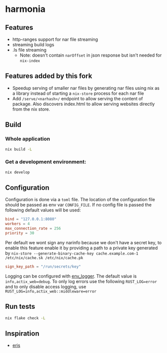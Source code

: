 # harmonia

## Features

- http-ranges support for nar file streaming
- streaming build logs
- .ls file streaming
  - Note: doesn't contain `narOffset` in json response but isn't needed for
    `nix-index`
    
## Features added by this fork

- Speedup serving of smaller nar files by generating nar files using nix as a library instead of starting
  a `nix-store` process for each nar file
- Add `/serve/<narhash>/` endpoint to allow serving the content of package. 
  Also discovers index.html to allow serving websites directly from the nix store.

## Build

### Whole application

```bash
nix build -L
```

### Get a development environment:

``` bash
nix develop
```

## Configuration

Configuration is done via a `toml` file. The location of the configuration file
should be passed as env var `CONFIG_FILE`. If no config file is passed the
following default values will be used:

```toml
bind = "127.0.0.1:8080"
workers = 4
max_connection_rate = 256
priority = 30
```

Per default we wont sign any narinfo because we don't have a secret key, to
enable this feature enable it by providing a path to a private key generated by
`nix-store --generate-binary-cache-key cache.example.com-1 /etc/nix/cache.sk /etc/nix/cache.pk`

```toml
sign_key_path = "/run/secrets/key"
```

Logging can be configured with
[env_logger](https://docs.rs/env_logger/latest/env_logger/). The default value
is `info,actix_web=debug`. To only log errors use the following
`RUST_LOG=error` and to only disable access logging, use
`RUST_LOG=info,actix_web::middleware=error`

## Run tests

```bash
nix flake check -L
```


## Inspiration

- [eris](https://github.com/thoughtpolice/eris)
